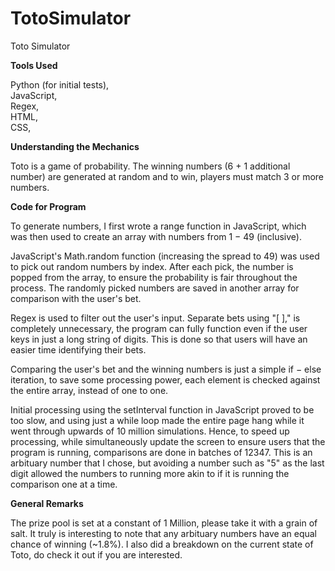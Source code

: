 # TotoSimulator
Toto Simulator

<b>Tools Used</b>

Python (for initial tests), <br>
JavaScript, <br>
Regex, <br>
HTML, <br>
CSS, <br>

<b>Understanding the Mechanics</b>

Toto is a game of probability. The winning numbers (6 + 1 additional number) are generated at random and to win, players must match 3 or more numbers.


<b>Code for Program</b>

To generate numbers, I first wrote a range function in JavaScript, which was then used to create an array with numbers from 1 − 49 (inclusive).


JavaScript's Math.random function (increasing the spread to 49) was used to pick out random numbers by index. After each pick, the number is popped from the array, to ensure the probability is fair throughout the process. The randomly picked numbers are saved in another array for comparison with the user's bet.


Regex is used to filter out the user's input. Separate bets using "[ ]," is completely unnecessary, the program can fully function even if the user keys in just a long string of digits. This is done so that users will have an easier time identifying their bets.


Comparing the user's bet and the winning numbers is just a simple if − else iteration, to save some processing power, each element is checked against the entire array, instead of one to one.


Initial processing using the setInterval function in JavaScript proved to be too slow, and using just a while loop made the entire page hang while it went through upwards of 10 million simulations. Hence, to speed up processing, while simultaneously update the screen to ensure users that the program is running, comparisons are done in batches of 12347. This is an arbituary number that I chose, but avoiding a number such as "5" as the last digit allowed the numbers to running more akin to if it is running the comparison one at a time.


<b>General Remarks</b>

The prize pool is set at a constant of 1 Million, please take it with a grain of salt. It truly is interesting to note that any arbituary numbers have an equal chance of winning (~1.8%). I also did a breakdown on the current state of Toto, do check it out if you are interested.
